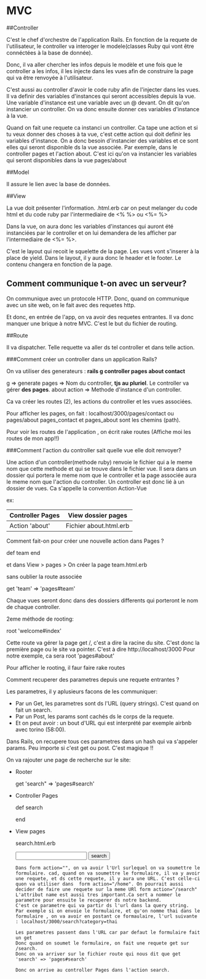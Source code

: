 # MVC

##Controller

C'est le chef d'orchestre de l'application Rails.
En fonction de la requete de l'utilisateur, le controller va interoger le modele(classes Ruby qui vont être connéctées à la base de donnée).

Donc, il va aller chercher les infos depuis le modèle et une fois que le controller a les infos, il les injecte dans les vues afin de construire la page qui va être renvoyée à l'utilisateur.

C'est aussi au controller d'avoir le code ruby afin de l'injecter dans les vues.
Il va definir des variables d'instances qui seront accessibles depuis la vue.
Une variable d'instance est une variable avec un @ devant.
On dit qu'on instancier un controller. On va donc ensuite donner ces variables d'instance à la vue.

Quand on fait une requete ca instanci  un controller. Ca tape une action et si tu veux donner des choses à ta vue, c'est cette action qui doit definir les variables d'instance.
On a donc besoin d'instancier des variables et ce sont elles qui seront disponible ds la vue associée.
Par exemple, dans le controller pages et l'action about. C'est ici qu'on va instancier les variables qui seront disponibles dans la vue pages/about

##Model

Il assure le lien avec la base de données.

##View

La vue doit présenter l'information.
.html.erb car on peut melanger du code html et du code ruby par l'intermediaire de <% %> ou <%= %>

Dans la vue, on aura donc les variables d'instances qui auront été instanciées par le controller et on lui demandera de les afficher par l'intermediaire de <%= %>.

C'est le layout qui recoit le squelette de la page. Les vues vont s'inserer à la place de yield. 
Dans le layout, il y aura donc le header et le footer. Le contenu changera en fonction de la page.


Comment communique t-on avec un serveur?
----------------------------------------

On communique avec un protocole HTTP. Donc, quand on communique avec un site web, on le fait avec des requetes http.

Et donc, en entrée de l'app, on va avoir des requetes entrantes. Il va donc manquer une brique à notre MVC. C'est le but du fichier de routing.

##Route

Il va dispatcher. Telle requette va aller ds tel controller et dans telle action.

###Comment créer un controller dans un application Rails?

On va utiliser des generateurs : **rails g controller pages about contact**

g             => generate
pages         => Nom du controller, **tjs au pluriel**. Le controller va gérer **des pages**.
about action  => Methode d'instance d'un controller.

Ca va créer les routes (2), les actions du controller et les vues associées.

Pour afficher les pages, on fait : localhost/3000/pages/contact ou pages/about
pages_contact et pages_about sont les chemins (path).

Pour voir les routes de l'application , on écrit rake routes (Affiche moi les routes de mon app!!)

###Comment l'action du controller sait quelle vue elle doit renvoyer?

Une action d'un controller(methode ruby) renvoie le fichier qui a le meme nom que cette methode et qui se trouve dans le fichier vue. Il sera dans un dossier qui portera le meme nom que le controller et la page associée aura le meme nom que l'action du controller.
Un controller est donc lié à un dossier de vues. Ca s'appelle la convention Action-Vue

ex:

Controller Pages| View  dossier pages
----------------|------------------------
Action 'about'  | Fichier about.html.erb


Comment fait-on pour créer une nouvelle action dans Pages ?


def team
end


et dans View > pages > 
On créer la page team.html.erb

sans oublier la route associée

get 'team' => 'pages#team'

Chaque vues seront donc dans des dossiers differents qui porteront le nom de chaque controller.

2eme méthode de rooting:

root 'welcome#index'

Cette route va gérer la page get /, c'est a dire la racine du site.
C'est donc la première page ou le site va pointer. C'est à  dire http://localhost/3000
Pour notre exemple, ca sera root 'pages#about'

Pour afficher le rooting, il faur faire rake routes

Comment recuperer des parametres depuis une requete entrantes ?

Les parametres, il y aplusieurs facons de les communiquer:

- Par un Get, les parametres sont ds l'URL (query strings). C'est quand on fait un search.
- Par un Post, les params sont cachés ds le corps de la requete.
-  Et on peut avoir : un bout d'URL qui est interprété par exemple airbnb avec torino (58:00).

Dans Rails, on recupere tous ces parametres dans un hash qui va s'appeler params. Peu importe si c'est get ou post. C'est magique !!

On va rajouter une page de recherche sur le site:

- Rooter

    get 'search" => 'pages#search'

- Controller Pages

    def search
      
    end

- View pages

    search.html.erb
      <form action="/search">
        <input type="text" name="category">
        <input type="submit" value="search">
      </form>
      
      Dans form action="", on va avoir l'Url surlequel on va soumettre le formulaire. cad, quand on va soumettre le formulaire, il va y avoir une requete, et ds cette requete, il y aura une URL. C'est celle-ci quon va utiliser dans  form action="/home". On pourrait aussi decider de faire une requete sur la meme URl form action="/search"
      L'attribut name est aussi tres important.Ca sert a nommer le parametre pour ensuite le recuperer ds notre backend.
      C'est ce parametre qui va partir ds l'url dans la query string.
      Par exemple si on envoie le formulaire, et qu'on nomme thai dans le formulaire , on va avoir en postant ce formaulaire, l'url suivante : localhost/3000/search?category=thai
      
      Les parametres passent dans l'URL car par defaut le formulaire fait un get
      Donc quand on soumet le formulaire, on fait une requete get sur /search.
      Donc on va arriver sur le fichier route qui nous dit que get 'search' => 'pages#search'
      
      Donc on arrive au controller Pages dans l'action search.
      
      

